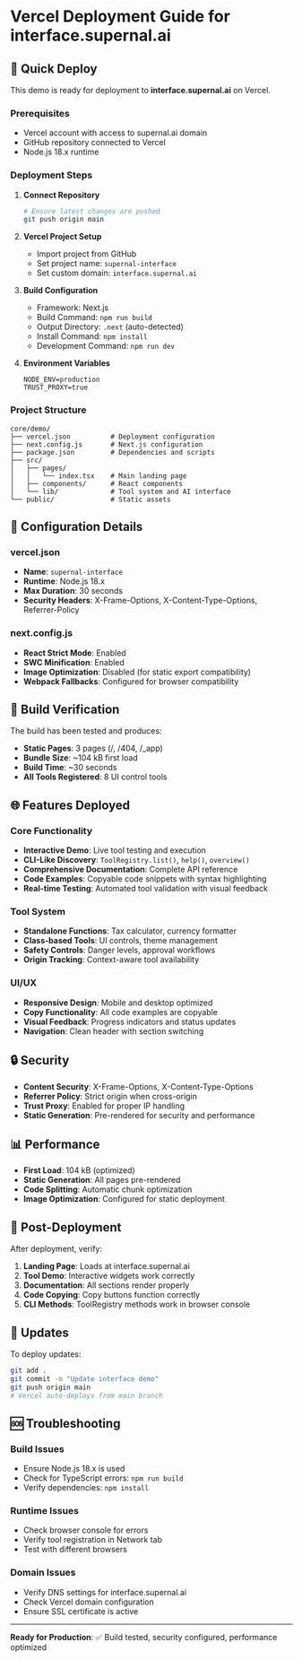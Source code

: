 # Vercel Deployment Guide for interface.supernal.ai

## 🚀 Quick Deploy

This demo is ready for deployment to **interface.supernal.ai** on Vercel.

### Prerequisites
- Vercel account with access to supernal.ai domain
- GitHub repository connected to Vercel
- Node.js 18.x runtime

### Deployment Steps

1. **Connect Repository**
   ```bash
   # Ensure latest changes are pushed
   git push origin main
   ```

2. **Vercel Project Setup**
   - Import project from GitHub
   - Set project name: `supernal-interface`
   - Set custom domain: `interface.supernal.ai`

3. **Build Configuration**
   - Framework: Next.js
   - Build Command: `npm run build`
   - Output Directory: `.next` (auto-detected)
   - Install Command: `npm install`
   - Development Command: `npm run dev`

4. **Environment Variables**
   ```
   NODE_ENV=production
   TRUST_PROXY=true
   ```

### Project Structure
```
core/demo/
├── vercel.json          # Deployment configuration
├── next.config.js       # Next.js configuration
├── package.json         # Dependencies and scripts
├── src/
│   ├── pages/
│   │   └── index.tsx    # Main landing page
│   ├── components/      # React components
│   └── lib/             # Tool system and AI interface
└── public/              # Static assets
```

## 🔧 Configuration Details

### vercel.json
- **Name**: `supernal-interface`
- **Runtime**: Node.js 18.x
- **Max Duration**: 30 seconds
- **Security Headers**: X-Frame-Options, X-Content-Type-Options, Referrer-Policy

### next.config.js
- **React Strict Mode**: Enabled
- **SWC Minification**: Enabled
- **Image Optimization**: Disabled (for static export compatibility)
- **Webpack Fallbacks**: Configured for browser compatibility

## 🧪 Build Verification

The build has been tested and produces:
- **Static Pages**: 3 pages (/, /404, /_app)
- **Bundle Size**: ~104 kB first load
- **Build Time**: ~30 seconds
- **All Tools Registered**: 8 UI control tools

## 🌐 Features Deployed

### Core Functionality
- **Interactive Demo**: Live tool testing and execution
- **CLI-Like Discovery**: `ToolRegistry.list()`, `help()`, `overview()`
- **Comprehensive Documentation**: Complete API reference
- **Code Examples**: Copyable code snippets with syntax highlighting
- **Real-time Testing**: Automated tool validation with visual feedback

### Tool System
- **Standalone Functions**: Tax calculator, currency formatter
- **Class-based Tools**: UI controls, theme management
- **Safety Controls**: Danger levels, approval workflows
- **Origin Tracking**: Context-aware tool availability

### UI/UX
- **Responsive Design**: Mobile and desktop optimized
- **Copy Functionality**: All code examples are copyable
- **Visual Feedback**: Progress indicators and status updates
- **Navigation**: Clean header with section switching

## 🔒 Security

- **Content Security**: X-Frame-Options, X-Content-Type-Options
- **Referrer Policy**: Strict origin when cross-origin
- **Trust Proxy**: Enabled for proper IP handling
- **Static Generation**: Pre-rendered for security and performance

## 📊 Performance

- **First Load**: 104 kB (optimized)
- **Static Generation**: All pages pre-rendered
- **Code Splitting**: Automatic chunk optimization
- **Image Optimization**: Configured for static deployment

## 🚀 Post-Deployment

After deployment, verify:
1. **Landing Page**: Loads at interface.supernal.ai
2. **Tool Demo**: Interactive widgets work correctly
3. **Documentation**: All sections render properly
4. **Code Copying**: Copy buttons function correctly
5. **CLI Methods**: ToolRegistry methods work in browser console

## 🔄 Updates

To deploy updates:
```bash
git add .
git commit -m "Update interface demo"
git push origin main
# Vercel auto-deploys from main branch
```

## 🆘 Troubleshooting

### Build Issues
- Ensure Node.js 18.x is used
- Check for TypeScript errors: `npm run build`
- Verify dependencies: `npm install`

### Runtime Issues
- Check browser console for errors
- Verify tool registration in Network tab
- Test with different browsers

### Domain Issues
- Verify DNS settings for interface.supernal.ai
- Check Vercel domain configuration
- Ensure SSL certificate is active

---

**Ready for Production**: ✅ Build tested, security configured, performance optimized

